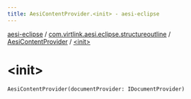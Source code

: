 ```yaml
---
title: AesiContentProvider.<init> - aesi-eclipse
---
```


[aesi-eclipse](../../index.html) / [com.virtlink.aesi.eclipse.structureoutline](../index.html) / [AesiContentProvider](index.html) / [&lt;init&gt;](.)

# &lt;init&gt;

`AesiContentProvider(documentProvider: IDocumentProvider)`
